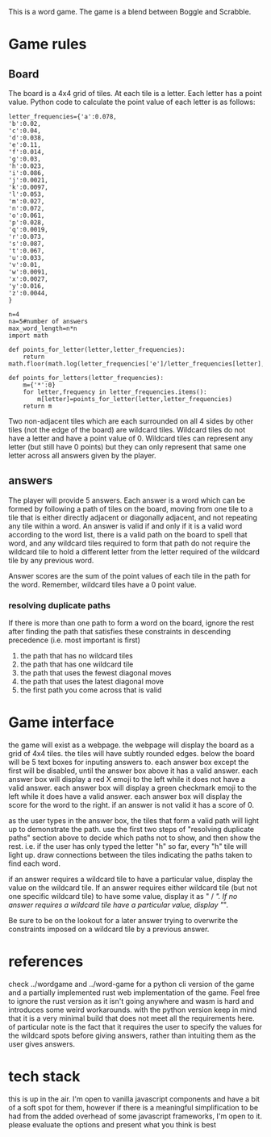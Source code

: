 This is a word game. The game is a blend between Boggle and Scrabble.

# Game rules

## Board

The board is a 4x4 grid of tiles. At each tile is a letter. Each letter has a point value. Python code to calculate the point value of each letter is as follows:
```
letter_frequencies={'a':0.078,
'b':0.02,
'c':0.04,
'd':0.038,
'e':0.11,
'f':0.014,
'g':0.03,
'h':0.023,
'i':0.086,
'j':0.0021,
'k':0.0097,
'l':0.053,
'm':0.027,
'n':0.072,
'o':0.061,
'p':0.028,
'q':0.0019,
'r':0.073,
's':0.087,
't':0.067,
'u':0.033,
'v':0.01,
'w':0.0091,
'x':0.0027,
'y':0.016,
'z':0.0044,
}

n=4
na=5#number of answers
max_word_length=n*n
import math

def points_for_letter(letter,letter_frequencies):
    return math.floor(math.log(letter_frequencies['e']/letter_frequencies[letter],2))+1

def points_for_letters(letter_frequencies):
    m={'*':0}
    for letter,frequency in letter_frequencies.items():
        m[letter]=points_for_letter(letter,letter_frequencies)
    return m
```

Two non-adjacent tiles which are each surrounded on all 4 sides by other tiles (not the edge of the board) are wildcard tiles. Wildcard tiles do not have a letter and have a point value of 0. Wildcard tiles can represent any letter (but still have 0 points) but they can only represent that same one letter across all answers given by the player.

## answers

The player will provide 5 answers. Each answer is a word which can be formed by following a path of tiles on the board, moving from one tile to a tile that is either directly adjacent or diagonally adjacent, and not repeating any tile within a word. An answer is valid if and only if it is a valid word according to the word list, there is a valid path on the board to spell that word, and any wildcard tiles required to form that path do not require the wildcard tile to hold a different letter from the letter required of the wildcard tile by any previous word.

Answer scores are the sum of the point values of each tile in the path for the word. Remember, wildcard tiles have a 0 point value.

### resolving duplicate paths

If there is more than one path to form a word on the board, ignore the rest after finding the path that satisfies these constraints in descending precedence (i.e. most important is first)

1. the path that has no wildcard tiles
2. the path that has one wildcard tile
3. the path that uses the fewest diagonal moves
4. the path that uses the latest diagonal move
5. the first path you come across that is valid

# Game interface

the game will exist as a webpage. the webpage will display the board as a grid of 4x4 tiles. the tiles will have subtly rounded edges. below the board will be 5 text boxes for inputing answers to. each answer box except the first will be disabled, until the answer box above it has a valid answer. each answer box will display a red X emoji to the left while it does not have a valid answer. each answer box will display a green checkmark emoji to the left while it does have a valid answer. each answer box will display the score for the word to the right. if an answer is not valid it has a score of 0.

as the user types in the answer box, the tiles that form a valid path will light up to demonstrate the path. use the first two steps of "resolving duplicate paths" section above to decide which paths not to show, and then show the rest. i.e. if the user has only typed the letter "h" so far, every "h" tile will light up. draw connections between the tiles indicating the paths taken to find each word.

if an answer requires a wildcard tile to have a particular value, display the value on the wildcard tile. If an answer requires either wildcard tile (but not one specific wildcard tile) to have some value, display it as "<letter> / *". If no answer requires a wildcard tile have a particular value, display "*".

Be sure to be on the lookout for a later answer trying to overwrite the constraints imposed on a wildcard tile by a previous answer.

# references

check ../wordgame and ../word-game for a python cli version of the game and a partially implemented rust web implementation of the game. Feel free to ignore the rust version as it isn't going anywhere and wasm is hard and introduces some weird workarounds. with the python version keep in mind that it is a very minimal build that does not meet all the requirements here. of particular note is the fact that it requires the user to specify the values for the wildcard spots before giving answers, rather than intuiting them as the user gives answers.

# tech stack

this is up in the air. I'm open to vanilla javascript components and have a bit of a soft spot for them, however if there is a meaningful simplification to be had from the added overhead of some javascript frameworks, I'm open to it. please evaluate the options and present what you think is best
